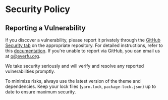 # Security Policy

## Reporting a Vulnerability

If you discover a vulnerability, please report it privately through the [GitHub Security tab](https://github.com/everfu/hexo-theme-solitude/security/advisories/new) on the appropriate repository. For detailed instructions, refer to this [documentation](https://docs.github.com/en/code-security/security-advisories/guidance-on-reporting-and-writing-information-about-vulnerabilities/privately-reporting-a-security-vulnerability#privately-reporting-a-security-vulnerability). If you're unable to report via GitHub, you can email us at [o@everfu.org](mailto:o@everfu.org).

We take security seriously and will verify and resolve any reported vulnerabilities promptly.

To minimize risks, always use the latest version of the theme and dependencies. Keep your lock files (`yarn.lock`, `package-lock.json`) up to date to ensure maximum security.
